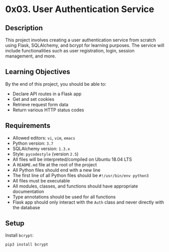 # 0x03. User Authentication Service

## Description
This project involves creating a user authentication service from scratch using Flask, SQLAlchemy, and bcrypt for learning purposes. The service will include functionalities such as user registration, login, session management, and more.

## Learning Objectives
By the end of this project, you should be able to:
- Declare API routes in a Flask app
- Get and set cookies
- Retrieve request form data
- Return various HTTP status codes

## Requirements
- Allowed editors: `vi`, `vim`, `emacs`
- Python version: `3.7`
- SQLAlchemy version: `1.3.x`
- Style: `pycodestyle` (version `2.5`)
- All files will be interpreted/compiled on Ubuntu 18.04 LTS
- A `README.md` file at the root of the project
- All Python files should end with a new line
- The first line of all Python files should be `#!/usr/bin/env python3`
- All files must be executable
- All modules, classes, and functions should have appropriate documentation
- Type annotations should be used for all functions
- Flask app should only interact with the `Auth` class and never directly with the database

## Setup
Install `bcrypt`:
```bash
pip3 install bcrypt
